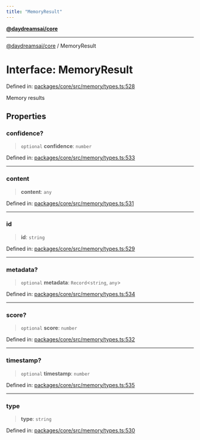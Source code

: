 ```yaml
---
title: "MemoryResult"
---
```


[**@daydreamsai/core**](./api-reference.md)

***

[@daydreamsai/core](./api-reference.md) / MemoryResult

# Interface: MemoryResult

Defined in: [packages/core/src/memory/types.ts:528](https://github.com/dojoengine/daydreams/blob/cade502c379b7b9e103832026447c86310638fce/packages/core/src/memory/types.ts#L528)

Memory results

## Properties

### confidence?

> `optional` **confidence**: `number`

Defined in: [packages/core/src/memory/types.ts:533](https://github.com/dojoengine/daydreams/blob/cade502c379b7b9e103832026447c86310638fce/packages/core/src/memory/types.ts#L533)

***

### content

> **content**: `any`

Defined in: [packages/core/src/memory/types.ts:531](https://github.com/dojoengine/daydreams/blob/cade502c379b7b9e103832026447c86310638fce/packages/core/src/memory/types.ts#L531)

***

### id

> **id**: `string`

Defined in: [packages/core/src/memory/types.ts:529](https://github.com/dojoengine/daydreams/blob/cade502c379b7b9e103832026447c86310638fce/packages/core/src/memory/types.ts#L529)

***

### metadata?

> `optional` **metadata**: `Record`\<`string`, `any`\>

Defined in: [packages/core/src/memory/types.ts:534](https://github.com/dojoengine/daydreams/blob/cade502c379b7b9e103832026447c86310638fce/packages/core/src/memory/types.ts#L534)

***

### score?

> `optional` **score**: `number`

Defined in: [packages/core/src/memory/types.ts:532](https://github.com/dojoengine/daydreams/blob/cade502c379b7b9e103832026447c86310638fce/packages/core/src/memory/types.ts#L532)

***

### timestamp?

> `optional` **timestamp**: `number`

Defined in: [packages/core/src/memory/types.ts:535](https://github.com/dojoengine/daydreams/blob/cade502c379b7b9e103832026447c86310638fce/packages/core/src/memory/types.ts#L535)

***

### type

> **type**: `string`

Defined in: [packages/core/src/memory/types.ts:530](https://github.com/dojoengine/daydreams/blob/cade502c379b7b9e103832026447c86310638fce/packages/core/src/memory/types.ts#L530)
